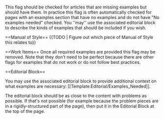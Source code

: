 This flag should be checked for articles that are missing examples but should have them. In practice this flag is often automatically checked for pages with an examples section that have no examples and do not have "No examples needed" checked. You ''may'' use the associated editorial block to describe the kinds of examples that should be included if you wish.

==Manual of Style==
{{TODO | Figure out which piece of Manual of Style this relates to}}

==Work Items==
Once all required examples are provided this flag may be removed. Note that they don't need to be perfect because there are other flags for examples that do not work or do not follow best practices.

==Editorial Block==

You may use the associated editorial block to provide additional context on what examples are necessary: [[Template:Editorial/Examples_Needed]].

The editorial block should be as close to the content with problems as possible. If that's not possible (for example because the problem pieces are in a rigidly-structured part of the page), then put it in the Editorial Block at the top of the page.